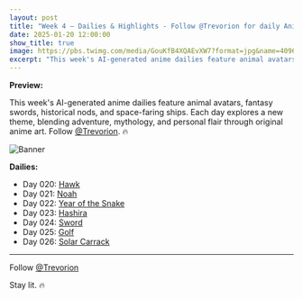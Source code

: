 ```yaml
---
layout: post
title: "Week 4 – Dailies & Highlights - Follow @Trevorion for daily Anime & AI adventures!"
date: 2025-01-20 12:00:00
show_title: true
image: https://pbs.twimg.com/media/GouKfB4XQAEvXW7?format=jpg&name=4096x4096
excerpt: "This week's AI-generated anime dailies feature animal avatars, fantasy swords, historical nods, and space-faring ships. Each day explores a new theme, blending adventure, mythology, and personal flair through original anime art."
---
```

  
**Preview:**  
  
This week's AI-generated anime dailies feature animal avatars, fantasy swords, historical nods, and space-faring ships. Each day explores a new theme, blending adventure, mythology, and personal flair through original anime art. Follow [@Trevorion](https://x.com/Trevorion). 🔥
  
![Banner](https://pbs.twimg.com/media/GouKfB4XQAEvXW7?format=jpg&name=4096x4096)
  
**Dailies:**
- Day 020: [Hawk](https://x.com/Trevorion/status/1881325990837920000)
- Day 021: [Noah](https://x.com/Trevorion/status/1881763001596080230)
- Day 022: [Year of the Snake](https://x.com/Trevorion/status/1882045104724246616)
- Day 023: [Hashira](https://x.com/Trevorion/status/1882261813691314343)
- Day 024: [Sword](https://x.com/Trevorion/status/1882743864890671168)
- Day 025: [Golf](https://x.com/Trevorion/status/1883015525036699827)
- Day 026: [Solar Carrack](https://x.com/Trevorion/status/1883413518952858105)

---
Follow [@Trevorion](https://x.com/Trevorion)

Stay lit. 🔥
